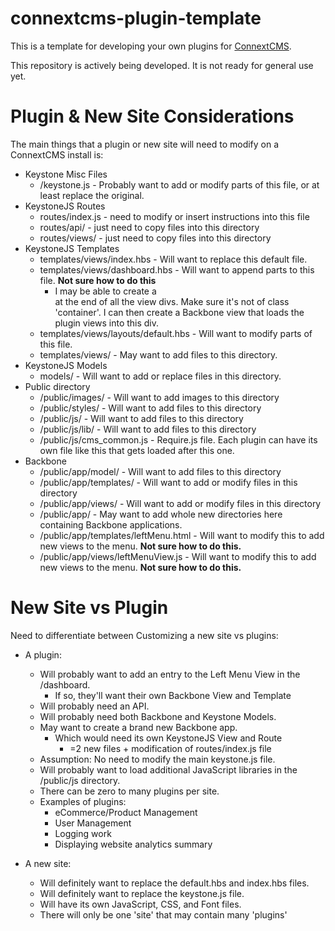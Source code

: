 # connextcms-plugin-template
This is a template for developing your own plugins for [ConnextCMS](https://github.com/skagitpublishing/ConnextCMS).

This repository is actively being developed. It is not ready for general use yet. 

# Plugin & New Site Considerations
The main things that a plugin or new site will need to modify on a ConnextCMS install is:
* Keystone Misc Files
  * /keystone.js - Probably want to add or modify parts of this file, or at least replace the original.
* KeystoneJS Routes
  * routes/index.js - need to modify or insert instructions into this file
  * routes/api/ - just need to copy files into this directory
  * routes/views/ - just need to copy files into this directory
* KeystoneJS Templates
  * templates/views/index.hbs - Will want to replace this default file.
  * templates/views/dashboard.hbs - Will want to append parts to this file. **Not sure how to do this**
    * I may be able to create a <div> at the end of all the view divs. Make sure it's not of class 'container'. I can then create a Backbone view that loads the plugin views into this div.
  * templates/views/layouts/default.hbs  - Will want to modify parts of this file.
  * templates/views/ - May want to add files to this directory.
* KeystoneJS Models
  * models/ - Will want to add or replace files in this directory.
* Public directory
  * /public/images/ - Will want to add images to this directory
  * /public/styles/ - Will want to add files to this directory
  * /public/js/ - Will want to add files to this directory
  * /public/js/lib/ - Will want to add files to this directory
  * /public/js/cms_common.js - Require.js file. Each plugin can have its own file like this that gets loaded after this one.
* Backbone
  * /public/app/model/ - Will want to add files to this directory
  * /public/app/templates/ - Will want to add or modify files in this directory
  * /public/app/views/ - Will want to add or modify files in this directory
  * /public/app/ - May want to add whole new directories here containing Backbone applications.
  * /public/app/templates/leftMenu.html - Will want to modify this to add new views to the menu. **Not sure how to do this.**
  * /public/app/views/leftMenuView.js - Will want to modify this to add new views to the menu. **Not sure how to do this.**


# New Site vs Plugin
Need to differentiate between Customizing a new site vs plugins:


* A plugin:
  * Will probably want to add an entry to the Left Menu View in the /dashboard.
    * If so, they'll want their own Backbone View and Template
  * Will probably need an API.
  * Will probably need both Backbone and Keystone Models.
  * May want to create a brand new Backbone app.
    * Which would need its own KeystoneJS View and Route
      * =2 new files + modification of routes/index.js file
  * Assumption: No need to modify the main keystone.js file.
  * Will probably want to load additional JavaScript libraries in the /public/js directory.
  * There can be zero to many plugins per site.
  * Examples of plugins:
    * eCommerce/Product Management
    * User Management
    * Logging work
    * Displaying website analytics summary
      
      
* A new site:
  * Will definitely want to replace the default.hbs and index.hbs files.
  * Will definitely want to replace the keystone.js file.
  * Will have its own JavaScript, CSS, and Font files.
  * There will only be one 'site' that may contain many 'plugins'
